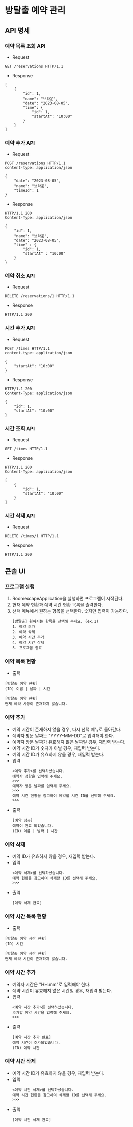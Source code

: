 # 방탈출 예약 관리

## API 명세

### 예약 목록 조회 API

- Request

```
GET /reservations HTTP/1.1

```

- Response

```
[
    {
        "id": 1,
        "name": "브라운",
        "date": "2023-08-05",
        "time": {
            "id": 1,
            "startAt": "10:00"
        }
    }
]

```

### 예약 추가 API

- Request

```
POST /reservations HTTP/1.1
content-type: application/json

{
    "date": "2023-08-05",
    "name": "브라운",
    "timeId": 1
}
```

- Response

```
HTTP/1.1 200
Content-Type: application/json

{
    "id": 1,
    "name": "브라운",
    "date": "2023-08-05",
    "time" : {
        "id": 1,
        "startAt" : "10:00"
    }
}

```

### 예약 취소 API

- Request

```
DELETE /reservations/1 HTTP/1.1
```

- Response

```
HTTP/1.1 200
```

### 시간 추가 API

- Request

```
POST /times HTTP/1.1
content-type: application/json

{
    "startAt": "10:00"
}
```

- Response

```
HTTP/1.1 200
Content-Type: application/json

{
    "id": 1,
    "startAt": "10:00"
}
```

### 시간 조회 API

- Request

```
GET /times HTTP/1.1
```

- Response

```
HTTP/1.1 200
Content-Type: application/json

[
    {
        "id": 1,
        "startAt": "10:00"
    }
]
```

### 시간 삭제 API

- Request

```
DELETE /times/1 HTTP/1.1
```

- Response

```
HTTP/1.1 200
```

## 콘솔 UI
### 프로그램 실행
1. RoomexcapeApplication을 실행하면 프로그램이 시작된다.
2. 현재 예약 현황과 예약 시간 현황 목록을 출력한다.
3. 선택 메뉴에서 원하는 항목을 선택한다.
   숫자만 입력이 가능하다.
   ```
   [방탈출] 원하시는 항목을 선택해 주세요. (ex.1)
   1. 예약 추가
   2. 예약 삭제
   3. 예약 시간 추가
   4. 예약 시간 삭제
   5. 프로그램 종료
   ```

### 예약 목록 현황
- 출력 
```
[방탈출 예약 현황]
(ID) 이름 | 날짜 | 시간
```
```
[방탈출 예약 현황]
현재 예약 사항이 존재하지 않습니다.
```

### 예약 추가
- 예약 시간이 존재하지 않을 경우, 다시 선택 메뉴로 돌아간다.
- 예약자 방문 날짜는 "YYYY-MM-DD"로 입력해야 한다.
- 예약자 방문 날짜가 유효해지 않은 날짜일 경우, 재입력 받는다.
- 예약 시간 ID가 숫자가 아닐 경우, 재입력 받는다.
- 예약 시간 ID가 유효하지 않을 경우, 재입력 받는다.
- 입력
  ```
  <예약 추가>를 선택하셨습니다.
  예약자 성함을 입력해 주세요.
  >>>
  예약자 방문 날짜를 입력해 주세요.
  >>>
  예약 시간 현황을 참고하여 예약할 시간 ID를 선택해 주세요.
  >>>
  ```
- 출력
  ```
  [예약 성공]
  예약이 완료 되었습니다.
  (ID) 이름 | 날짜 | 시간
  ```
  
### 예약 삭제
- 예약 ID가 유효하지 않을 경우, 재입력 받는다.
- 입력
  ```
  <예약 삭제>를 선택하셨습니다.
  예약 현황을 참고하여 삭제할 ID를 선택해 주세요.
  >>>
  ```
- 출력
  ```
  [예약 삭제 완료]
  ```
  
### 예약 시간 목록 현황
- 출력 
```
[방탈출 예약 시간 현황]
(ID) 시간
```
```
[방탈출 예약 시간 현황]
현재 예약 시간이 존재하지 않습니다.
```

### 예약 시간 추가
- 예약자 시간은 "HH:mm"로 입력해야 한다.
- 예약 시간이 유효해지 않은 시간일 경우, 재입력 받는다.
- 입력
  ```
  <예약 시간 추가>를 선택하셨습니다.
  추가할 예약 시간을 입력해 주세요.
  >>>
  ```
- 출력
  ```
  [예약 시간 추가 완료]
  예약 시간이 추가되었습니다.
  (ID) 예약 시간
  ```
  
### 예약 시간 삭제
- 예약 시간 ID가 유효하지 않을 경우, 재입력 받는다.
- 입력
  ```
  <예약 시간 삭제>를 선택하셨습니다.
  예약 시간 현황을 참고하여 삭제할 ID를 선택해 주세요.
  >>>
  ```
- 출력
  ```
  [예약 시간 삭제 완료]
  ```
